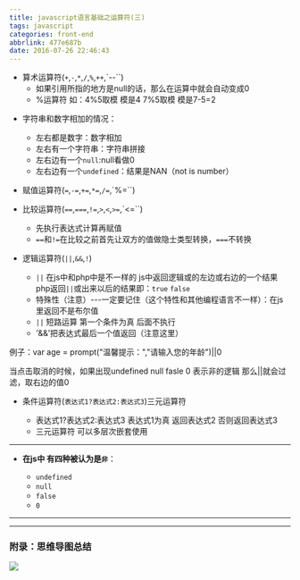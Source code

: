 ```yaml
---
title: javascript语言基础之运算符(三)
tags: javascript
categories: front-end
abbrlink: 477e687b
date: 2016-07-26 22:46:43
---
```



- 算术运算符(`+`,`-`,`*`,`/`,`%`,`++`,`--``)
    - 如果引用所指的地方是null的话，那么在运算中就会自动变成0
    - %运算符 如：4%5取模 模是4  7%5取模 模是7-5=2
<!--more-->
- 字符串和数字相加的情况：

    + 左右都是数字：数字相加
    + 左右有一个字符串：字符串拼接
    + 左右边有一个`null`:null看做0
    + 左右边有一个`undefined`：结果是NAN（not is number）

- 赋值运算符(`=`,`-=`,`+=`,`*=`,`/=`,`%=``)

- 比较运算符(`==`,`===`,`!=`,`>`,`<`,`>=`,`<=``)
    - 先执行表达式计算再赋值
    - `==`和`!=`在比较之前首先让双方的值做隐士类型转换，`===`不转换

- 逻辑运算符(`||`,`&&`,`!`)

    - `||` 在js中和php中是不一样的 js中返回逻辑或的左边或右边的一个结果 php返回`||`或出来以后的结果即：`true` `false`
    - 特殊性（注意）---一定要记住（这个特性和其他编程语言不一样）：在js里返回不是布尔值
    - `||` 短路运算 第一个条件为真 后面不执行
    - '&&'把表达式最后一个值返回（注意这里）


例子：var age = prompt("温馨提示：","请输入您的年龄")||0

当点击取消的时候，如果出现undefined null  fasle  0 表示非的逻辑 那么||就会过滤，取右边的值0

- 条件运算符(`表达式1?表达式2:表达式3`)三元运算符

    - 表达式1?表达式2:表达式3  表达式1为真 返回表达式2 否则返回表达式3
    - 三元运算符 可以多层次嵌套使用

---

   - **在js中 有四种被认为是`非`**：

      - `undefined`
      - `null`
      - `false`
      - `0`

---
---

### 附录：思维导图总结

![](http://7xq6al.com1.z0.glb.clouddn.com/javascript%20%E8%BF%90%E7%AE%97%E7%AC%A6.gif)
